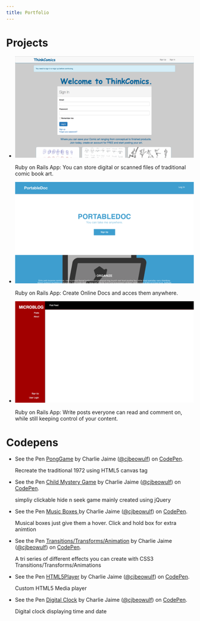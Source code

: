 ```yaml
---
title: Portfolio
---
```

<div id="projects-container">
    <h1 class="container-title">Projects</h1>
    <ul id="hosted-projects">
        <li>
            <a href="https://thinkcomics.herokuapp.com"><img class="imgs" src="img/ThinkComics.png"></a>
            <div class="description-container">
                <p class="description">Ruby on Rails App: You can store digital or scanned files of traditional comic book art.</p>
            </div>
        </li>
        <li>
            <a href="https://portabledoc.herokuapp.com"><img class="imgs" src="img/PortableDoc.png"></a>
            <div class="description-container">
                <p class="description">Ruby on Rails App: Create Online Docs and acces them anywhere.</p>
            </div>
        </li>
        <li>
            <a href="https://microoblog.herokuapp.com"><img src="img/Microblog.png"></a>
            <div class="description-container">
                <p class="description">Ruby on Rails App: Write posts everyone can read and comment on, while still keeping control of your content.</p>
            </div>
        </li>
        <!-- <li>
            <a href="#"><img src="#"></a>
            <div class="description-container">
                <p class="description"></p>
            </div>
        </li>
        <li>
            <a href="#"><img src="#"></a>
            <div class="description-container">
                <p class="description"></p>
            </div>
        </li>
        <li>
            <a href="#"><img src="#"></a>
            <div class="description-container">
                <p class="description"></p>
            </div>
        </li>
        <li>
            <a href="#"><img src="#"></a>
            <div class="description-container">
                <p class="description"></p>
            </div>
        </li>
        <li>
            <a href="#"><img src="#"></a>
            <div class="description-container">
                <p class="description"></p>
            </div>
        </li> -->
    </ul>
</div>

<div id="codepens-container">
    <h1 class="container-title">Codepens</h1>
    <ul id="codepen-embeds">
        <li>
            <!-- pongGame -->
            <p data-height="353" data-theme-id="light" data-slug-hash="VjjzaO" data-default-tab="result" data-user="cjbeowulf" data-embed-version="2" data-preview="true" class="codepen">See the Pen <a href="http://codepen.io/cjbeowulf/pen/VjjzaO/">PongGame</a> by Charlie Jaime (<a href="http://codepen.io/cjbeowulf">@cjbeowulf</a>) on <a href="http://codepen.io">CodePen</a>.</p>
            <script async id='pong' src="//assets.codepen.io/assets/embed/ei.js"></script>
            <div class="description-container">
                <p class="description">Recreate the traditional 1972 using HTML5 canvas tag</p>
            </div>
        </li>
        <li>
            <!-- mysteryGame -->
            <p data-height="353" data-theme-id="light" data-slug-hash="ECkve" data-default-tab="result" data-user="cjbeowulf" data-embed-version="2" data-preview="true" class="codepen">See the Pen <a href="http://codepen.io/cjbeowulf/pen/ECkve/">Child Mystery Game</a> by Charlie Jaime (<a href="http://codepen.io/cjbeowulf">@cjbeowulf</a>) on <a href="http://codepen.io">CodePen</a>.</p>
            <script async src="//assets.codepen.io/assets/embed/ei.js"></script>
            <div class="description-container">
                <p class="description">simpliy clickable hide n seek game mainly created using jQuery</p>
            </div>   
        </li>
        <li>
            <!-- musicBoxes -->
            <p data-height="353" data-theme-id="light" data-slug-hash="bprpGr" data-default-tab="result" data-user="cjbeowulf" data-embed-version="2" data-preview="true" class="codepen">See the Pen <a href="http://codepen.io/cjbeowulf/pen/bprpGr/">Music Boxes </a> by Charlie Jaime (<a href="http://codepen.io/cjbeowulf">@cjbeowulf</a>) on <a href="http://codepen.io">CodePen</a>.</p>
            <script async src="//assets.codepen.io/assets/embed/ei.js"></script>
            <div class="description-container">
                <p class="description">Musical boxes just give them a hover. Click and hold box for extra animtion</p>
            </div>
        </li>
        <li>
            <!-- cssAnimations -->
            <p data-height="353" data-theme-id="light" data-slug-hash="dxFGt" data-default-tab="result" data-user="cjbeowulf" data-embed-version="2" data-preview="true" class="codepen">See the Pen <a href="http://codepen.io/cjbeowulf/pen/dxFGt/">Transitions/Transforms/Animation</a> by Charlie Jaime (<a href="http://codepen.io/cjbeowulf">@cjbeowulf</a>) on <a href="http://codepen.io">CodePen</a>.</p>
            <script async src="//assets.codepen.io/assets/embed/ei.js"></script>
            <div class="description-container">
                <p class="description">A tri series of different effects you can create with CSS3 Transitions/Transforms/Animations</p>
            </div>
        </li>
        <li>
            <p data-height="353" data-theme-id="light" data-slug-hash="MeyXKd" data-default-tab="result" data-user="cjbeowulf" data-embed-version="2" data-preview="true" class="codepen">See the Pen <a href="http://codepen.io/cjbeowulf/pen/MeyXKd/">HTML5Player</a> by Charlie Jaime (<a href="http://codepen.io/cjbeowulf">@cjbeowulf</a>) on <a href="http://codepen.io">CodePen</a>.</p>
            <script async src="//assets.codepen.io/assets/embed/ei.js"></script>
            <div class="description-container">
                <p class="description">Custom HTML5 Media player</p>
            </div>
        </li>
        <li>
            <p data-height="353" data-theme-id="light" data-slug-hash="gPOrdv" data-default-tab="result" data-user="cjbeowulf" data-embed-version="2" data-preview="true" class="codepen">See the Pen <a href="http://codepen.io/cjbeowulf/pen/gPOrdv/">Digital Clock</a> by Charlie Jaime (<a href="http://codepen.io/cjbeowulf">@cjbeowulf</a>) on <a href="http://codepen.io">CodePen</a>.</p>
            <script async src="//assets.codepen.io/assets/embed/ei.js"></script>
            <div class="description-container">
                <p class="description">Digital clock displaying time and date</p>
            </div>
        </li>
    </ul>
</div>
